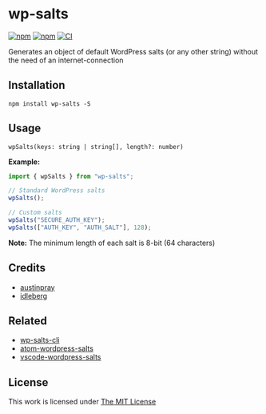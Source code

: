 # wp-salts

[![npm](https://flat.badgen.net/npm/license/wp-salts)](https://www.npmjs.org/package/wp-salts)
[![npm](https://flat.badgen.net/npm/v/wp-salts)](https://www.npmjs.org/package/wp-salts)
[![CI](https://img.shields.io/github/actions/workflow/status/idleberg/node-wp-salts/default.yml?style=flat-square)](https://github.com/idleberg/node-wp-salts/actions)

Generates an object of default WordPress salts (or any other string) without the need of an internet-connection

## Installation

`npm install wp-salts -S`

## Usage

`wpSalts(keys: string | string[], length?: number)`

**Example:**

```js
import { wpSalts } from "wp-salts";

// Standard WordPress salts
wpSalts();

// Custom salts
wpSalts("SECURE_AUTH_KEY");
wpSalts(["AUTH_KEY", "AUTH_SALT"], 128);
```

**Note:** The minimum length of each salt is 8-bit (64 characters)

## Credits

- [austinpray](https://github.com/austinpray)
- [idleberg](https://github.com/idleberg)

## Related

- [wp-salts-cli](https://www.npmjs.com/package/wp-salts-cli)
- [atom-wordpress-salts](https://atom.io/packages/wordpress-salts)
- [vscode-wordpress-salts](https://marketplace.visualstudio.com/items?itemName=idleberg.wordpress-salts)

## License

This work is licensed under [The MIT License](LICENSE)
